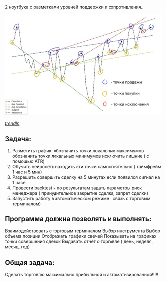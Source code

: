  2 ноутбука с разметками уровней поддержки и сопротивления..
 
![trendln.png](pictures/trendln.png)

*[trendln](https://github.com/GregoryMorse/trendln)*

## Задача:
1) Разметить график: 
      обозначить точки локальных максимумов
      обозначить точки локальных минимумов
      исключить лишние ( с помощью ATR)
2) Обучить нейросеть находить эти точки самостоятельно ( таймфрейм 1 час и 5 мин)
3) Разрешить совершить сделку на 5 минутах если появился сигнал на 1 часе
4) Провести backtest и по результатам задать параметры риск менеджера ( принудительное закрытие сделки, запрет сделки)
5) Запустить работу в автоматическом режиме ( связь с торговым терминалом)

## Программа должна позволять и выполнять:
Взаимодействовать с торговым терминалом
Выбор инструмента
Выбор объема позиции
Отображать графики свечей
Показывать на графиках точки совершения сделок
Выдавать отчёт о торговле ( день, неделя, месяц, год)

## Общая задача:
Сделать торговлю максимально прибыльной и автоматизированной!!!!!
